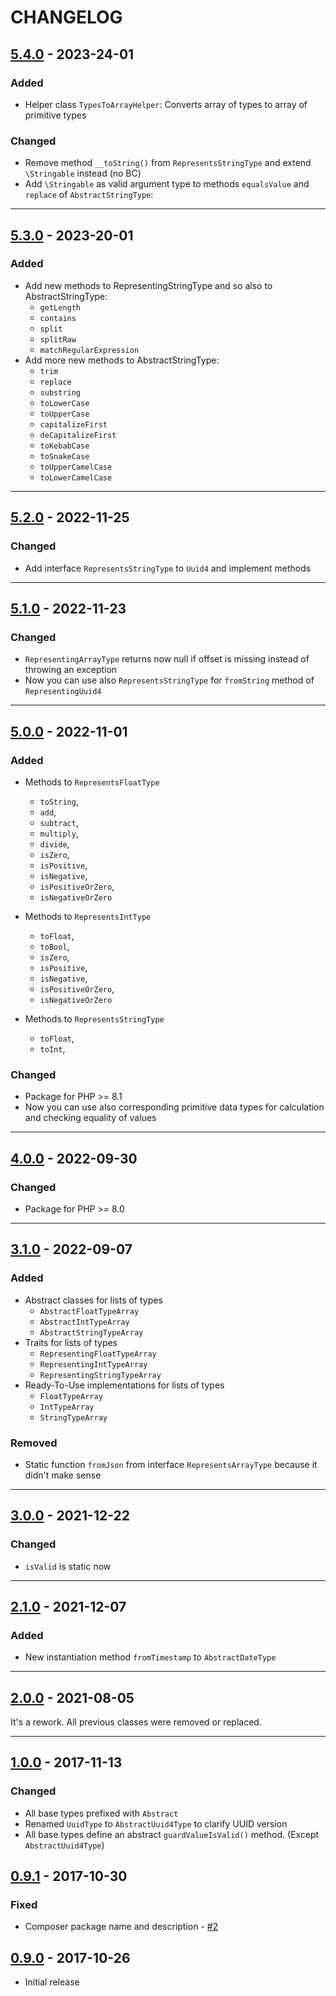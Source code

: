 # CHANGELOG

## [5.4.0] - 2023-24-01

### Added

* Helper class `TypesToArrayHelper`: Converts array of types to array of primitive types 

### Changed

* Remove method `__toString()` from `RepresentsStringType` and extend `\Stringable` instead (no BC)
* Add `\Stringable` as valid argument type to methods `equalsValue` and `replace` of `AbstractStringType`:

---

[5.4.0]: https://github.com/fortuneglobe/types/compare/5.3.0...5.4.0

## [5.3.0] - 2023-20-01

### Added

* Add new methods to RepresentingStringType and so also to AbstractStringType:
  * `getLength`
  * `contains`
  * `split`
  * `splitRaw`
  * `matchRegularExpression`
* Add more new methods to AbstractStringType:
  * `trim`
  * `replace`
  * `substring`
  * `toLowerCase`
  * `toUpperCase`
  * `capitalizeFirst`
  * `deCapitalizeFirst`
  * `toKebabCase`
  * `toSnakeCase`
  * `toUpperCamelCase`
  * `toLowerCamelCase`

---

[5.3.0]: https://github.com/fortuneglobe/types/compare/5.2.0...5.3.0

## [5.2.0] - 2022-11-25

### Changed

* Add interface `RepresentsStringType` to `Uuid4` and implement methods

---

[5.2.0]: https://github.com/fortuneglobe/types/compare/5.1.0...5.2.0

## [5.1.0] - 2022-11-23

### Changed

* `RepresentingArrayType` returns now null if offset is missing instead of throwing an exception
* Now you can use also `RepresentsStringType` for `fromString` method of `RepresentingUuid4`

---

[5.1.0]: https://github.com/fortuneglobe/types/compare/5.0.0...5.1.0

## [5.0.0] - 2022-11-01

### Added

* Methods to `RepresentsFloatType`
    * `toString`,
    * `add`,
    * `subtract`,
    * `multiply`,
    * `divide`,
    * `isZero`,
    * `isPositive`,
    * `isNegative`,
    * `isPositiveOrZero`,
    * `isNegativeOrZero`

* Methods to `RepresentsIntType`
    * `toFloat`,
    * `toBool`,
    * `isZero`,
    * `isPositive`,
    * `isNegative`,
    * `isPositiveOrZero`,
    * `isNegativeOrZero`

* Methods to `RepresentsStringType`
    * `toFloat`,
    * `toInt`,

### Changed

* Package for PHP >= 8.1
* Now you can use also corresponding primitive data types for calculation and checking equality of values

---

[5.0.0]: https://github.com/fortuneglobe/types/compare/4.0.0...5.0.0

## [4.0.0] - 2022-09-30

### Changed

* Package for PHP >= 8.0

---

[4.0.0]: https://github.com/fortuneglobe/types/compare/3.1.0...4.0.0

## [3.1.0] - 2022-09-07

### Added

* Abstract classes for lists of types
    * `AbstractFloatTypeArray`
    * `AbstractIntTypeArray`
    * `AbstractStringTypeArray`
* Traits for lists of types
    * `RepresentingFloatTypeArray`
    * `RepresentingIntTypeArray`
    * `RepresentingStringTypeArray`
* Ready-To-Use implementations for lists of types
    * `FloatTypeArray`
    * `IntTypeArray`
    * `StringTypeArray`

### Removed

* Static function `fromJson` from interface `RepresentsArrayType` because it didn't make sense

---

[3.1.0]: https://github.com/fortuneglobe/types/compare/3.0.0...3.1.0

## [3.0.0] - 2021-12-22

### Changed

* `isValid` is static now

---

[3.0.0]: https://github.com/fortuneglobe/types/compare/2.1.0...3.0.0

## [2.1.0] - 2021-12-07

### Added

* New instantiation method `fromTimestamp` to `AbstractDateType`

---

[2.1.0]: https://github.com/fortuneglobe/types/compare/2.0.0...2.1.0

## [2.0.0] - 2021-08-05

It's a rework. All previous classes were removed or replaced.

---

[2.0.0]: https://github.com/fortuneglobe/types/compare/1.0.0...2.0.0

## [1.0.0] - 2017-11-13

### Changed

* All base types prefixed with `Abstract`
* Renamed `UuidType` to `AbstractUuid4Type` to clarify UUID version
* All base types define an abstract `guardValueIsValid()` method. (Except `AbstractUuid4Type`)

## [0.9.1] - 2017-10-30

### Fixed

* Composer package name and description - [#2]

## [0.9.0] - 2017-10-26

* Initial release

[1.0.0]: https://github.com/fortuneglobe/types/compare/v0.9.1...v1.0.0

[0.9.1]: https://github.com/fortuneglobe/types/compare/v0.9.0...v0.9.1

[0.9.0]: https://github.com/fortuneglobe/types/tags/v0.9.0

[#2]: https://github.com/fortuneglobe/types/issues/2
